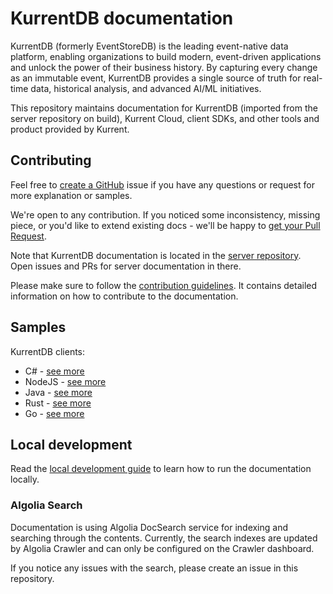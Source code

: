 # KurrentDB documentation

KurrentDB (formerly EventStoreDB) is the leading event-native data platform, enabling organizations to build modern, event-driven applications and unlock the power of their business history. By capturing every change as an immutable event, KurrentDB provides a single source of truth for real-time data, historical analysis, and advanced AI/ML initiatives.

This repository maintains documentation for KurrentDB (imported from the server repository on build), Kurrent Cloud, client SDKs, and other tools and product provided by Kurrent.

## Contributing

Feel free to [create a GitHub](https://github.com/kurrent-io/documentation/issues/new) issue if you have any questions or request for more explanation or samples.

We're open to any contribution. If you noticed some inconsistency, missing piece, or you'd like to extend existing docs - we'll be happy to [get your Pull Request](https://github.com/kurrent-io/documentation/compare).

Note that KurrentDB documentation is located in the [server repository](https://github.com/kurrent-io/KurrentDB). Open issues and PRs for server documentation in there.

Please make sure to follow the [contribution guidelines](CONTRIBUTING.md). It contains detailed information on how to contribute to the documentation.

## Samples

KurrentDB clients:
- C# - [see more](https://github.com/kurrent-io/EventStore-Client-Dotnet/tree/master/samples)
- NodeJS - [see more](https://github.com/kurrent-io/KurrentDB-Client-NodeJS/tree/master/packages/test/src/samples)
- Java - [see more](https://github.com/kurrent-io/KurrentDB-Client-Java/tree/trunk/src/test/java/io/kurrent/dbclient/samples)
- Rust - [see more](https://github.com/kurrent-io/KurrentDB-Client-Rust/tree/master/examples)
- Go - [see more](https://github.com/kurrent-io/KurrentDB-Client-Go/tree/master/samples)

## Local development

Read the [local development guide](CONTRIBUTING.md#running-the-documentation-locally) to learn how to run the documentation locally.

### Algolia Search

Documentation is using Algolia DocSearch service for indexing and searching through the contents. Currently, the search indexes are updated by Algolia Crawler and can only be configured on the Crawler dashboard.

If you notice any issues with the search, please create an issue in this repository.
